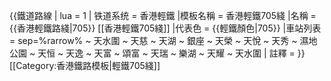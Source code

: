 {{鐵道路線 | lua = 1 | 铁道系统 = 香港輕鐵
|模板名稱 = 香港輕鐵705綫
|名稱 = {{香港輕鐵路綫|705}} [[香港輕鐵705綫]]
|代表色 = {{輕鐵顏色|705}}
|車站列表 = sep=%rarrow% ~ 天水圍 ~ 天慈 ~ 天湖 ~ 銀座 ~ 天榮 ~ 天悅 ~ 天秀 ~ 濕地公園 ~ 天恒 ~ 天逸 ~ 天富 ~ 頌富 ~ 天瑞 ~ 樂湖 ~ 天耀 ~ 天水圍
| 註釋 = 
}}<noinclude>
[[Category:香港鐵路模板|輕鐵705綫]]
</noinclude>